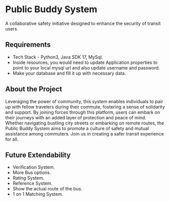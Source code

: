 # Public Buddy System

A collaborative safety initiative designed to enhance the security of transit users. 

## Requirements

- Tech Stack - Python3, Java SDK 17, MySql.
- Inside resources, you would need to update Application properties to point to your local mysql url and also update username and password.
- Make your database and fill it up with necessary data.
  
## About the Project

Leveraging the power of community, this system enables individuals to pair up with fellow travelers during their commute, fostering a sense of solidarity and support. By joining forces through this platform, users can embark on their journeys with an added layer of protection and peace of mind. Whether navigating bustling city streets or embarking on remote routes, the Public Buddy System aims to promote a culture of safety and mutual assistance among commuters. Join us in creating a safer transit experience for all.

## Future Extendability

- Verification System.
- More Bus options.
- Rating System.
- Reference System.
- Show the actual route of the bus.
- 1 on 1 Matching System.
